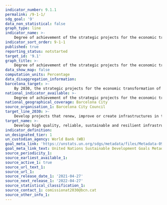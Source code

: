 ```yaml
---
indicator_number: 9.1.1
permalink: /9-1-1/
sdg_goal: '9'
data_non_statistical: false
graph_type: line
indicator_name: >-
    Degree of achievement of the strategic projects for the economic transformation of Barcelona
indicator_sort_order: 9-1-1
published: true
reporting_status: notstarted
target_id: '9.1'
graph_title: >-
    Degree of achievement of the strategic projects for the economic transformation of Barcelona
data_show_map: false
computation_units: Percentage
data_disaggregation_information:
barcelona_target: >-
    By 2030, the strategic projects for the economic transformation of Barcelona will be ready
national_indicator_available: >-
    Degree of achievement of the strategic projects for the economic transformation of Barcelona
national_geographical_coverage: Barcelona City
source_organisation_1: Barcelona City Council
target_line_2030: >-
    Develop projects that renew, improve or create infrastructures in the areas of health, mobility, energy, scientific research and digital transformation, and strategies for the economic and urban transformation of Barcelona; achieve the necessary funding and promote their implementation
target_name: >-
    Develop high quality, reliable, sustainable and resilient infrastructure, including regional and transborder infrastructure, to support economic development and human well-being, with a focus on affordable and equitable access for all
indicator_definition:
un_designated_tier: 1
un_custodian_agency: World Bank (WB)
goal_meta_link: 'https://unstats.un.org/sdgs/metadata/files/Metadata-09-01-01.pdf'
goal_meta_link_text: United Nations Sustainable Development Goals Metadata (pdf 894kB)
source_periodicity_1: 
source_earliest_available_1: 
source_active_1: true
source_url_text_1:
source_url_1:
source_release_date_1: '2021-04-27'
source_next_release_1: '2022-04-27'
source_statistical_classification_1: 
source_contact_1: comissionat2030@bcn.cat
source_other_info_1:
---
```


